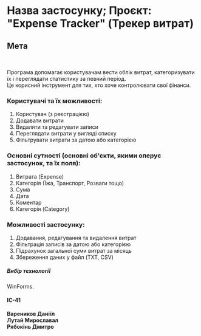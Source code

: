 ﻿<h1>Назва застосунку; Проєкт: "Expense Tracker" (Трекер витрат)</h1>

<h2>Мета</h2> 
<br>
<p>Програма допомагає користувачам вести облік витрат, категоризувати їх і переглядати статистику за певний період. <br> Це корисний інструмент для тих, хто хоче контролювати свої фінанси.</p>

<h3>Користувачі та їх можливості:</h3>

<ol>
<li>Користувач (з реєстрацією)</li>
<li>Додавати витрати</li>
<li>Видаляти та редагувати записи</li>
<li>Переглядати витрати у вигляді списку</li>
<li>Фільтрувати витрати за датою або категорією</li>
</ol>

<h3>Основні сутності (основні об'єкти, якими оперує застосунок, та їх поля):</h3>
<ol>
<li>Витрата (Expense)</li>
<li>Категорія (Їжа, Транспорт, Розваги тощо)</li>
<li>Сума</li>
<li>Дата</li>
<li>Коментар</li>
<li>Категорія (Category)</li>
</ol>

<h3>Можливості застосунку:</h3>
<ol>
<li>Додавання, редагування та видалення витрат</li>
<li>Фільтрація записів за датою або категорією</li>
<li>Підрахунок загальної суми витрат за місяць</li>
<li>Збереження даних у файл (TXT, CSV)</li>
</ol>

<h5>Вибір технології </h5> WinForms.

<h4>ІС-41</h4> 
<b>Вареников Даніїл <br> Лутай Мирославал <br> Рябокінь Дмитро </b>
